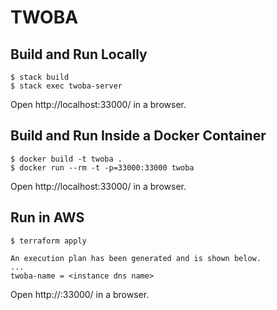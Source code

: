 # TWOBA

## Build and Run Locally
```
$ stack build
$ stack exec twoba-server
```

Open http://localhost:33000/ in a browser.

## Build and Run Inside a Docker Container

```
$ docker build -t twoba .
$ docker run --rm -t -p=33000:33000 twoba
```

Open http://localhost:33000/ in a browser.

## Run in AWS

```
$ terraform apply

An execution plan has been generated and is shown below.
...
twoba-name = <instance dns name>
```

Open http://<instance dns name>:33000/ in a browser.

